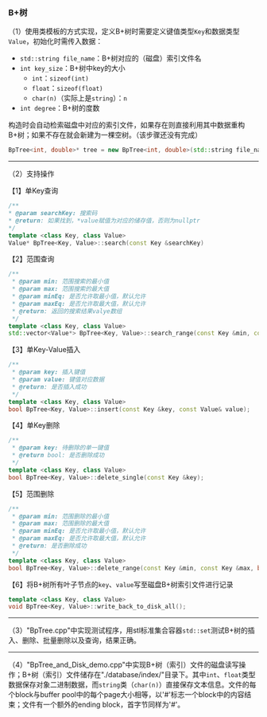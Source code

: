 ### B+树

（1）使用类模板的方式实现，定义B+树时需要定义键值类型`Key`和数据类型`Value`，初始化时需传入数据：

+ `std::string file_name`：B+树对应的（磁盘）索引文件名
+ `int key_size`：B+树中key的大小
  + `int`：`sizeof(int)`
  + `float`：`sizeof(float)`
  + `char(n)`（实际上是`string`）：`n`
+ `int degree`：B+树的度数

构造时会自动检索磁盘中对应的索引文件，如果存在则直接利用其中数据重构B+树；如果不存在就会新建为一棵空树。（该步骤还没有完成）

```c++
BpTree<int, double>* tree = new BpTree<int, double>(std::string file_name, int key_size, int degree);
```

---

（2）支持操作

【1】单Key查询

```c++
/**
* @param searchKey: 搜索码
* @return: 如果找到，*value赋值为对应的储存值，否则为nullptr
*/
template <class Key, class Value>
Value* BpTree<Key, Value>::search(const Key &searchKey)
```

【2】范围查询

```c++
/**
 * @param min: 范围搜索的最小值
 * @param max: 范围搜索的最大值
 * @param minEq: 是否允许取最小值，默认允许
 * @param maxEq: 是否允许取最大值，默认允许
 * @return: 返回的搜索结果valye数组
 */
template <class Key, class Value>
std::vector<Value*> BpTree<Key, Value>::search_range(const Key &min, const Key &max, bool minEq = true, bool maxEq = true);
```

【3】单Key-Value插入

```c++
/**
 * @param key: 插入键值
 * @param value: 键值对应数据
 * @return: 是否插入成功
 */
template <class Key, class Value>
bool BpTree<Key, Value>::insert(const Key &key, const Value& value);
```

【4】单Key删除

```C++
/**
 * @param key: 待删除的单一键值
 * @return bool: 是否删除成功
 */
template <class Key, class Value>
bool BpTree<Key, Value>::delete_single(const Key &key);
```

【5】范围删除

```c++
/**
 * @param min: 范围删除的最小值
 * @param max: 范围删除的最大值
 * @param minEq: 是否允许取最小值，默认允许
 * @param maxEq: 是否允许取最大值，默认允许
 * @return: 是否删除成功
 */
template <class Key, class Value>
bool BpTree<Key, Value>::delete_range(const Key &min, const Key &max, bool minEq = true, bool maxEq = true);
```

【6】将B+树所有叶子节点的`key`、`value`写至磁盘B+树索引文件进行记录

```c++
template <class Key, class Value>
void BpTree<Key, Value>::write_back_to_disk_all();
```

---

（3）"BpTree.cpp"中实现测试程序，用stl标准集合容器`std::set`测试B+树的插入、删除、批量删除以及查询，结果正确。

---

（4）"BpTree_and_Disk_demo.cpp"中实现B+树（索引）文件的磁盘读写操作；B+树（索引）文件储存在"./database/index/"目录下。其中`int`、`float`类型数据保存对象二进制数据，而`string`类（`char(n)`）直接保存文本信息。文件的每个block与buffer pool中的每个page大小相等，以'#'标志一个block中的内容结束；文件有一个额外的ending block，首字节同样为'#'。